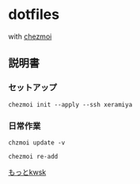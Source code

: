 # dotfiles

with [chezmoi](https://www.chezmoi.io/)

## 説明書

### セットアップ

```
chezmoi init --apply --ssh xeramiya
```

### 日常作業

```
chzmoi update -v
```

```
chezmoi re-add
```

[もっとkwsk](https://www.chezmoi.io/user-guide/command-overview/)
